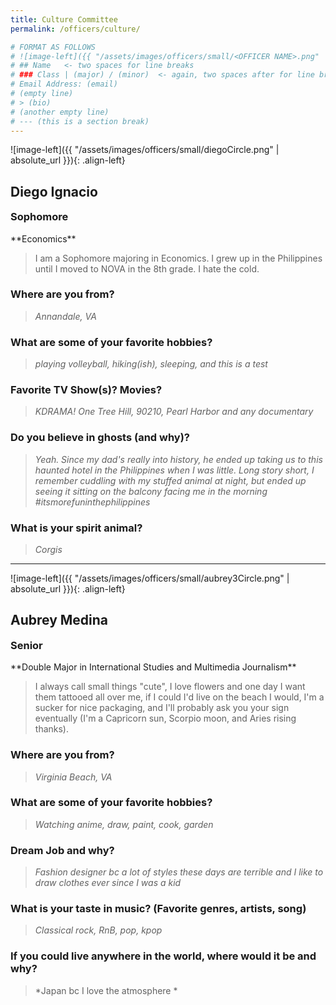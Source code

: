 ```yaml
---
title: Culture Committee
permalink: /officers/culture/

# FORMAT AS FOLLOWS
# ![image-left]({{ "/assets/images/officers/small/<OFFICER NAME>.png" | absolute_url }}){: .align-left}
# ## Name   <- two spaces for line breaks
# ### Class | (major) / (minor)  <- again, two spaces after for line breaks
# Email Address: (email)
# (empty line)
# > (bio)
# (another empty line)
# --- (this is a section break)
---
```


![image-left]({{ "/assets/images/officers/small/diegoCircle.png" | absolute_url }}){: .align-left}
## Diego Ignacio
<p style="margin-bottom: 0.45em; padding: 0"><a href="https://www.linkedin.com/in/nikko-tolentino-924b18126/" style="color: #494e48"><i class="fa fa-2x fa-fw fa-linkedin-square"></i></a>
<a href="https://www.instagram.com/diego.ignacio22/_" style="margin: 0; padding: 0"><i class="fa fa-2x fa-fw fa-instagram" style="color: #494e48"></i></a>
<a href="mailto:diegoi@vt.edu" style="margin: 0; padding: 0"><i class="fa fa-2x fa-fw fa-envelope" style="color: #494e48"></i></a></p>
<h3 style="margin-top: 0">Sophomore</h3>
**Economics**  

> I am a Sophomore majoring in Economics. I grew up in the Philippines until I moved to NOVA in the 8th grade. I hate the cold.

### **Where are you from?**
> *Annandale, VA*

### **What are some of your favorite hobbies?**

> *playing volleyball, hiking(ish), sleeping, and this is a test*

### **Favorite TV Show(s)? Movies?**

> *KDRAMA! One Tree Hill, 90210, Pearl Harbor and any documentary*

### **Do you believe in ghosts (and why)?**

> *Yeah. Since my dad's really into history, he ended up taking us to this haunted hotel in the Philippines when I was little. Long story short, I remember cuddling with my stuffed animal at night, but ended up seeing it sitting on the balcony facing me in the morning #itsmorefuninthephilippines*

### **What is your spirit animal?**

> *Corgis*

---

![image-left]({{ "/assets/images/officers/small/aubrey3Circle.png" | absolute_url }}){: .align-left}
## Aubrey Medina
<p style="margin-bottom: 0.45em; padding: 0"><a href="https://www.instagram.com/aubreykadaubrey/" style="margin: 0; padding: 0"><i class="fa fa-2x fa-fw fa-instagram" style="color: #494e48"></i></a>
<a href="mailto:aubreym@vt.edu" style="margin: 0; padding: 0"><i class="fa fa-2x fa-fw fa-envelope" style="color: #494e48"></i></a></p>
<h3 style="margin-top: 0">Senior</h3>
**Double Major in International Studies and Multimedia Journalism**

>I always call small things "cute", I love flowers and one day I want them tattooed all over me, if I could I'd live on the beach I would, I'm a sucker for nice packaging, and I'll probably ask you your sign eventually (I'm a Capricorn sun, Scorpio moon, and Aries rising thanks).

### **Where are you from?**
> *Virginia Beach, VA*

### **What are some of your favorite hobbies?**

> *Watching anime, draw, paint, cook, garden*

### **Dream Job and why?**

> *Fashion designer bc a lot of styles these days are terrible and I like to draw clothes ever since I was a kid*

### **What is your taste in music? (Favorite genres, artists, song)**

> *Classical rock, RnB, pop, kpop*

### **If you could live anywhere in the world, where would it be and why?**

> *Japan bc I love the atmosphere *

